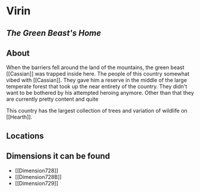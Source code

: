 # Virin
## *The Green Beast's Home*
## About
When the barriers fell around the land of the mountains, the green beast [[Cassian]] was trapped inside here. The people of this country somewhat vibed with [[Cassian]]. They gave him a reserve in the middle of the large temperate forest that took up the near entirety of the country. They didn't want to be bothered by his attempted heroing anymore.  Other than that they are currently pretty content and quite

This country has the largest collection of trees and variation of wildlife on [[Hearth]].

## Locations


## Dimensions it can be found
- [[Dimension728]]
-  [[Dimension728B]]
- [[Dimension729]]